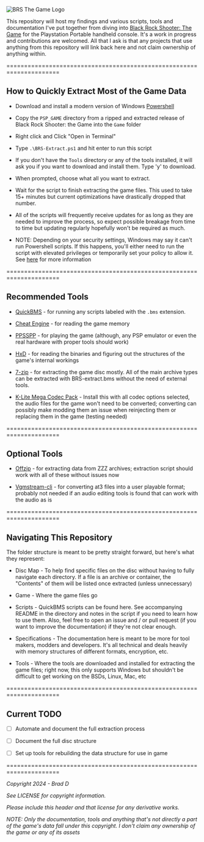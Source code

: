 ![BRS The Game Logo](https://i.pcmag.com/imagery/articles/00TDe6o92GcpKxsquqx6JK7-1.fit_lim.v1569485038.jpg)

This repository will host my findings and various scripts, tools and documentation I've put together from diving into [Black Rock Shooter: The Game](https://web.archive.org/web/20150328084959/http://brs.jrpg.jp/) for the Playstation Portable handheld console. It's a work in progress and contributions are welcomed. All that I ask is that any projects that use anything from this repository will link back here and not claim ownership of anything within.

=====================================================================
## How to Quickly Extract Most of the Game Data

* Download and install a modern version of Windows [Powershell](https://learn.microsoft.com/en-us/powershell/scripting/install/installing-powershell?view=powershell-7.4)

* Copy the `PSP_GAME` directory from a ripped and extracted release of Black Rock Shooter: the Game into the `Game` folder

* Right click and Click "Open in Terminal"

* Type `.\BRS-Extract.ps1` and hit enter to run this script

* If you don't have the `Tools` directory or any of the tools installed, it will ask you if you want to download and install them. Type 'y' to download.

* When prompted, choose what all you want to extract.

* Wait for the script to finish extracting the game files. This used to take 15+ minutes but current optimizations have drastically dropped that number. 

* All of the scripts will frequently receive updates for as long as they are needed to improve the process, so expect possible breakage from time to time but updating regularly hopefully won't be required as much. 

* NOTE: Depending on your security settings, Windows may say it can't run Powershell scripts. If this happens, you'll either need to run the script with elevated privileges or temporarily set your policy to allow it. See [here](https://learn.microsoft.com/en-us/powershell/module/microsoft.powershell.security/set-executionpolicy?view=powershell-7.4) for more information

=====================================================================
## Recommended Tools

* [QuickBMS](https://aluigi.altervista.org/quickbms.htm) - for running any scripts labeled with the `.bms` extension.

* [Cheat Engine](https://cheatengine.org) - for reading the game memory

* [PPSSPP](https://www.ppsspp.org/) - for playing the game (although, any PSP emulator or even the real hardware with proper tools should work)

* [HxD](https://mh-nexus.de/en/hxd/) - for reading the binaries and figuring out the structures of the game's internal workings

* [7-zip](https://www.7-zip.org/) - for extracting the game disc mostly. All of the main archive types can be extracted with BRS-extract.bms without the need of external tools.

* [K-Lite Mega Codec Pack](https://www.codecguide.com/download_k-lite_codec_pack_mega.htm) - Install this with all codec options selected, the audio files for the game won't need to be converted; converting can possibly make modding them an issue when reinjecting them or replacing them in the game (testing needed)

=====================================================================
## Optional Tools

* [Offzip](https://aluigi.altervista.org/mytoolz/offzip.zip) - for extracting data from ZZZ archives; extraction script should work with all of these without issues now

* [Vgmstream-cli](https://github.com/vgmstream/vgmstream) - for converting at3 files into a user playable format; probably not needed if an audio editing tools is found that can work with the audio as is

=====================================================================
## Navigating This Repository

The folder structure is meant to be pretty straight forward, but here's what they represent:

* Disc Map - To help find specific files on the disc without having to fully navigate each directory. If a file is an archive or container, the "Contents" of them will be listed once extracted (unless unnecessary)

* Game - Where the game files go

* Scripts - QuickBMS scripts can be found here. See accompanying README in the directory and notes in the script if you need to learn how to use them. Also, feel free to open an issue and / or pull request (if you want to improve the documentation) if they're not clear enough.

* Specifications - The documentation here is meant to be more for tool makers, modders and developers. It's all technical and deals heavily with memory structures of different formats, encryption, etc.

* Tools - Where the tools are downloaded and installed for extracting the game files; right now, this only supports Windows but shouldn't be difficult to get working on the BSDs, Linux, Mac, etc

=====================================================================
## Current TODO

- [ ] Automate and document the full extraction process

- [ ] Document the full disc structure

- [ ] Set up tools for rebuilding the data structure for use in game

=====================================================================

*Copyright 2024 - Brad D*

*See LICENSE for copyright information.*

*Please include this header and that license for any derivative works.*

*NOTE: Only the documentation, tools and anything that's not directly a part of the game's data fall under this copyright. I don't claim any ownership of the game or any of its assets*
